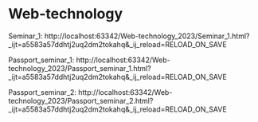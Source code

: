 # Web-technology

Seminar_1: http://localhost:63342/Web-technology_2023/Seminar_1.html?_ijt=a5583a57ddhtj2uq2dm2tokahq&_ij_reload=RELOAD_ON_SAVE

Passport_seminar_1: http://localhost:63342/Web-technology_2023/Passport_seminar_1.html?_ijt=a5583a57ddhtj2uq2dm2tokahq&_ij_reload=RELOAD_ON_SAVE

Passport_seminar_2: http://localhost:63342/Web-technology_2023/Passport_seminar_2.html?_ijt=a5583a57ddhtj2uq2dm2tokahq&_ij_reload=RELOAD_ON_SAVE
